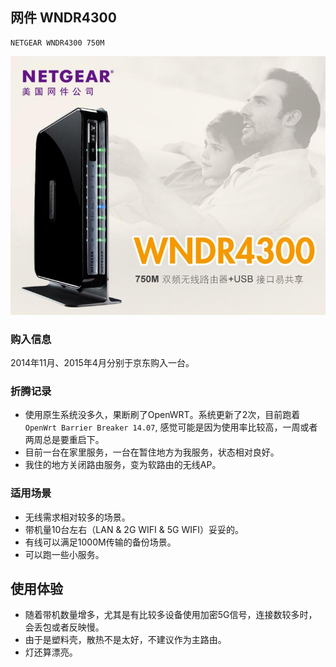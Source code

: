 ## 网件 WNDR4300

    NETGEAR WNDR4300 750M

![NETGEAR WNDR4300 750M](./assets/device/netgear-wndr4300-750m.png)

### 购入信息

2014年11月、2015年4月分别于京东购入一台。

### 折腾记录

- 使用原生系统没多久，果断刷了OpenWRT。系统更新了2次，目前跑着```OpenWrt Barrier Breaker 14.07```, 感觉可能是因为使用率比较高，一周或者两周总是要重启下。
- 目前一台在家里服务，一台在暂住地方为我服务，状态相对良好。
- 我住的地方关闭路由服务，变为软路由的无线AP。

### 适用场景

- 无线需求相对较多的场景。
- 带机量10台左右（LAN & 2G WIFI & 5G WIFI）妥妥的。
- 有线可以满足1000M传输的备份场景。
- 可以跑一些小服务。

## 使用体验

- 随着带机数量增多，尤其是有比较多设备使用加密5G信号，连接数较多时，会丢包或者反映慢。
- 由于是塑料壳，散热不是太好，不建议作为主路由。
- 灯还算漂亮。